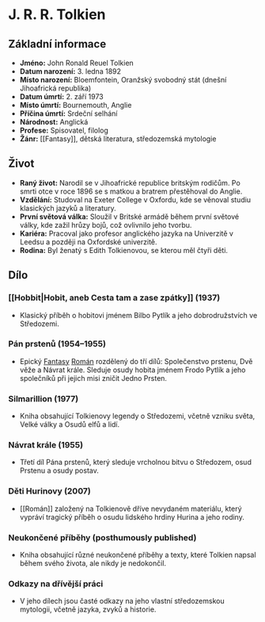 # J. R. R. Tolkien

## Základní informace

- **Jméno:** John Ronald Reuel Tolkien
- **Datum narození:** 3. ledna 1892
- **Místo narození:** Bloemfontein, Oranžský svobodný stát (dnešní Jihoafrická republika)
- **Datum úmrtí:** 2. září 1973
- **Místo úmrtí:** Bournemouth, Anglie
- **Příčina úmrtí:** Srdeční selhání
- **Národnost:** Anglická
- **Profese:** Spisovatel, filolog
- **Žánr:** [[Fantasy]], dětská literatura, středozemská mytologie

## Život

- **Raný život:** Narodil se v Jihoafrické republice britským rodičům. Po smrti otce v roce 1896 se s matkou a bratrem přestěhoval do Anglie.
- **Vzdělání:** Studoval na Exeter College v Oxfordu, kde se věnoval studiu klasických jazyků a literatury.
- **První světová válka:** Sloužil v Britské armádě během první světové války, kde zažil hrůzy bojů, což ovlivnilo jeho tvorbu.
- **Kariéra:** Pracoval jako profesor anglického jazyka na Univerzitě v Leedsu a později na Oxfordské univerzitě.
- **Rodina:** Byl ženatý s Edith Tolkienovou, se kterou měl čtyři děti.

## Dílo

### [[Hobbit|Hobit, aneb Cesta tam a zase zpátky]] (1937)

- Klasický příběh o hobitovi jménem Bilbo Pytlík a jeho dobrodružstvích ve Středozemi.

### Pán prstenů (1954–1955)

- Epický [Fantasy](Fantasy.md) [Román](Román.md) rozdělený do tří dílů: Společenstvo prstenu, Dvě věže a Návrat krále. Sleduje osudy hobita jménem Frodo Pytlík a jeho společníků při jejich misi zničit Jedno Prsten.

### Silmarillion (1977)

- Kniha obsahující Tolkienovy legendy o Středozemi, včetně vzniku světa, Velké války a Osudů elfů a lidí.

### Návrat krále (1955)

- Třetí díl Pána prstenů, který sleduje vrcholnou bitvu o Středozem, osud Prstenu a osudy postav.

### Děti Hurinovy (2007)

- [[Román]] založený na Tolkienově dříve nevydaném materiálu, který vypráví tragický příběh o osudu lidského hrdiny Hurina a jeho rodiny.

### Neukončené příběhy (posthumously published)

- Kniha obsahující různé neukončené příběhy a texty, které Tolkien napsal během svého života, ale nikdy je nedokončil.

### Odkazy na dřívější práci

- V jeho dílech jsou časté odkazy na jeho vlastní středozemskou mytologii, včetně jazyka, zvyků a historie.